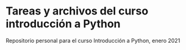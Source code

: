 # Tareas y archivos del curso introducción a Python

Repositorio personal para el curso Introducción a Python, enero 2021
